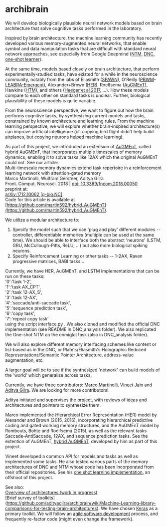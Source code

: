 # archibrain
We will develop biologically plausible neural network models based on brain architecture that solve cognitive tasks performed in the laboratory.  
  
Inspired by brain architecture, the machine learning community has recently developed various memory-augmented neural networks, that enable symbol and data manipulation tasks that are difficult with standard neural network approaches, see especially from Google Deepmind ([NTM](https://arxiv.org/abs/1410.5401), [DNC](http://www.nature.com/nature/journal/v538/n7626/abs/nature20101.html), [one-shot learner](https://arxiv.org/abs/1605.06065)).  
  
At the same time, models based closely on brain architecture, that perform experimentally-studied tasks, have existed for a while in the neuroscience community, notably from the labs of Eliasmith ([SPAWN](http://www.sciencemag.org/content/338/6111/1202)), O'Reilly ([PBWM](http://dx.doi.org/10.1162/089976606775093909)-[LEABRA-Emergent](http://www.colorado.edu/faculty/oreilly/research)), Alexander+Brown ([HER](http://dx.doi.org/10.1162/NECO_a_00779)), Roelfsema ([AuGMEnT](http://journals.plos.org/ploscompbiol/article?id=10.1371/journal.pcbi.1004060)), Hawkins ([HTM](https://en.wikipedia.org/wiki/Hierarchical_temporal_memory)), and others ([Heeger et al 2017](http://www.pnas.org/content/114/8/1773.abstract.html?etoc), ...). How these models compare to each other on standard tasks is unclear. Further, biological plausibility of these models is quite variable.
  
From the neuroscience perspective, we want to figure out how the brain performs cognitive tasks, by synthesizing current models and tasks, constrained by known architecture and learning rules. From the machine learning perspective, we will explore whether brain-inspired architecture(s) can improve artificial intelligence (cf. copying bird flight didn't help build airplanes, but copying neurons helped machine learning).  
  
As part of this project, we introduced an extension of [AuGMEnT](http://journals.plos.org/ploscompbiol/article?id=10.1371/journal.pcbi.1004060), called hybrid AuGMEnT, that incorporates multiple timescales of memory dynamics, enabling it to solve tasks like 12AX which the original AuGMEnT could not. See our article:  
Multi-timescale memory dynamics extend task repertoire in a reinforcement learning network with attention-gated memory  
Marco Martinolli, Wulfram Gerstner, Aditya Gilra  
Front. Comput. Neurosci. 2018 | [doi: 10.3389/fncom.2018.00050](https://www.frontiersin.org/articles/10.3389/fncom.2018.00050)  
preprint at:  
[arXiv:1712.10062 \[q-bio.NC\]](https://arxiv.org/abs/1712.10062).  
Code for this article is available at [https://github.com/martin592/hybrid_AuGMEnT](https://github.com/martin592/hybrid_AuGMEnT).  
  
We utilize a modular architecture to:
1) Specify the model such that we can 'plug and play' different modules -- controller, differentiable memories (multiple can be used at the same time). We should be able to interface both the abstract 'neurons' (LSTM, GRU, McCullough-Pitts, ReLU, ...) but also more biological spiking neurons.
2) Specify Reinforcement Learning or other tasks -- 1-2AX, Raven progressive matrices, BABI tasks...
  
Currently, we have HER, AuGMEnT, and LSTM implementations that can be run on these tasks:  
  '0':'task 1-2',  
	'1':'task AX_CPT',  
	'2':'task 12-AX_S',  
	'3':'task 12-AX',  
	'4':'saccade/anti-saccade task',  
	'5':'sequence prediction task',  
	'6':'copy task',  
	'7':'repeat copy task'  
using the script interface.py . We also cloned and modified the official DNC implementation (see README in DNC_analysis folder). We also replicated the One-shot NTM on the onmiglot task (also in DNC_analysis folder). 
  
We will also explore different memory interfacing schemes like content or list-based as in the DNC, or Plate's/Eliasmith's Holographic Reduced Representations/Semantic Pointer Architecture, address-value augmentation, etc.  
  
A larger goal will be to see if the synthesized 'network' can build models of the 'world' which generalize across tasks.
  
Currently, we have three contributors: [Marco Martinolli](https://github.com/martin592), [Vineet Jain](https://github.com/vineetjain96) and [Aditya Gilra](https://github.com/adityagilra). We are looking for more contributors!  
  
Aditya initiated and supervises the project, with reviews of ideas and architectures and pointers to synthesize them.  
  
Marco implemented the Hierarchical Error Representation (HER) model by Alexander and Brown (2015, 2016), incorporating hierarchical predictive coding and gated working memory structures, and the AuGMEnT model by Rombouts, Bohte and Roelfsema (2015), as well as the relevant tasks Saccade-AntiSaccade, 12AX, and sequence prediction tasks. See the extention of AuGMEnT,  [hybrid AuGMEnT]((https://github.com/martin592/hybrid_AuGMEnT)), developed by him as part of this project.  
  
Vineet developed a common API for models and tasks as well as implemented some tasks. He also tested various parts of the memory architectures of DNC and NTM whose code has been incorporated from their official repositories. See his [one shot learning implementation](https://github.com/vineetjain96/one-shot-mann), an offshoot of this project.  
  
See also:  
[Overview of architectures (work in progress)](https://github.com/adityagilra/archibrain/wiki/Brain-models---ML-architectures)  
[Brief survey of toolkits] (https://github.com/adityagilra/archibrain/wiki/Machine-Learning-library-comparisons-for-testing-brain-architectures). We have chosen [Keras](https://keras.io/) as a primary toolkit. We will follow an [agile software development](https://en.wikipedia.org/wiki/Agile_software_development) process, and frequently re-factor code (might even change the framework).
